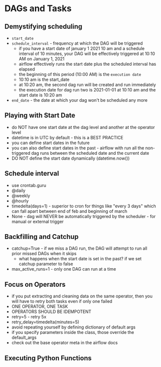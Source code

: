 # DAGs and Tasks

## Demystifying scheduling

- `start_date`
- `schedule_interval` - frequency at which the DAG will be triggered
  - if you have a start date of january 1 2021 10 am and a schedule interval of 10 minutes, your DAG will be effectively triggered at 10:10 AM on January 1, 2021
  - airflow effectively runs the start date plus the scheduled interval has elapsed
  - the beginning of this period (10:00 AM) is the `execution date`
  - 10:10 am is the start_date
  - at 10:20 am, the second dag run will be created and run immediately
  - the execution date for dag run two is 2021-01-01 at 10:10 am and the start date is 10:20 am
- `end_date` - the date at which your dag won't be scheduled any more

## Playing with Start Date

- do NOT have one start date at the dag level and another at the operator level
- datetime is in UTC by default - this is a BEST PRACTICE
- you can define start dates in the future
- you can also define start dates in the past - airflow with run all the non-triggered dag runs between the scheduled date and the current date
- DO NOT define the start date dynamically (datetime.now())

## Schedule interval

- use crontab.guru
- @daily
- @weekly
- @hourly
- timedelta(days=1) - superior to cron for things like "every 3 days" which can fall apart between end of feb and beginning of march
- None - dag will NEVER be automatically triggered by the scheduler - for manual or external trigger

## Backfilling and Catchup

- catchup=True - if we miss a DAG run, the DAG will attempt to run all prior missed DAGs when it skips
  - what happens when the start date is set in the past? if we set catchup parameter to false
- max_active_runs=1 - only one DAG can run at a time

## Focus on Operators

- if you put extracting and cleaning data on the same operator, then you will have to retry both tasks even if only one failed
- ONE OPERATOR, ONE TASK
- OPERATORS SHOULD BE IDEMPOTENT
- retry=5 - retry 5x
- retry_delay=timedelta(minutes=5)
- avoid repeating yourself by defining dictionary of default args
- if you specify parameters inside the class, those override the default_args
- check out the base operator meta in the airflow docs

## Executing Python Functions
